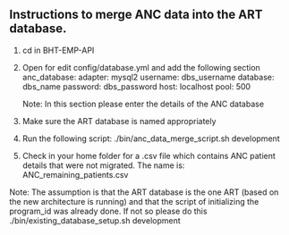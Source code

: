 Instructions to merge ANC data into the ART database.
-------------------------------------------------------------------------------------------------------------
1. cd in BHT-EMP-API
2. Open for edit config/database.yml and add the following section
anc_database:
  adapter: mysql2
  username: dbs_username
  database: dbs_name
  password: dbs_password
  host: localhost
  pool: 500
  
   Note: In this section please enter the details of the ANC database 
3. Make sure the ART database is named appropriately
4. Run the following script:
	./bin/anc_data_merge_script.sh development
5. Check in your home folder for a .csv file which contains ANC patient details that were not migrated. The name is: ANC_remaining_patients.csv

Note: The assumption is that the ART database is the one ART (based on the new architecture is running) and that the script of initializing the program_id was already done. If not so please do this
    ./bin/existing_database_setup.sh development 

